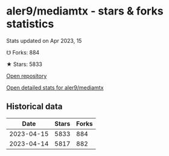 # aler9/mediamtx - stars & forks statistics

Stats updated on Apr 2023, 15

☋ Forks: 884

★ Stars: 5833

[Open repository](https://github.com/aler9/mediamtx)

[Open detailed stats for aler9/mediamtx](https://reviewgithub.com/rep/aler9/mediamtx)

## Historical data
| Date | Stars | Forks |
|------|-------|-------|
| 2023-04-15 | 5833 | 884 | 
| 2023-04-14 | 5817 | 882 | 

